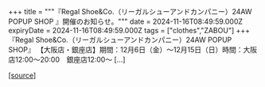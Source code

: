 +++
title = """『Regal Shoe&Co.（リーガルシューアンドカンパニー）24AW POPUP SHOP 』開催のお知らせ。"""
date = 2024-11-16T08:49:59.000Z
expiryDate = 2024-11-16T08:49:59.000Z
tags = ["clothes","ZABOU"]
+++
『Regal Shoe&Co.（リーガルシューアンドカンパニー）24AW POPUP SHOP』 【大阪店・銀座店】期間：12月6日（金）～12月15日（日）時間：大阪店12:00～20:00　銀座店12:00～ \[…\]

[[source]](https://zabou.org/2024/11/16/312555/)
